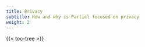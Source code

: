 ```yaml
---
title: Privacy
subtitle: How and why is Particl focused on privacy 
weight: 2
---
```


{{< toc-tree >}}